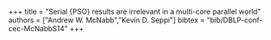 +++
title =  "Serial {PSO} results are irrelevant in a multi-core parallel world"
authors = ["Andrew W. McNabb","Kevin D. Seppi"]
bibtex = "bib/DBLP-conf-cec-McNabbS14"
+++
